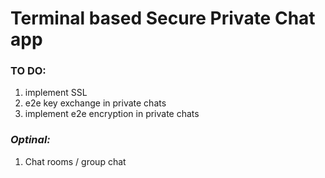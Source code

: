 # Terminal based Secure Private Chat app
### TO DO:
1. implement SSL
2. e2e key exchange in private chats
3. implement e2e encryption in private chats

### *Optinal:*
1. Chat rooms / group chat

